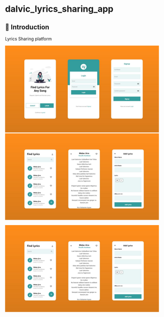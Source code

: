 # dalvic_lyrics_sharing_app


## 📌 Introduction

Lyrics Sharing platform

![Alt text](/assets/images/lyrics1.jpg?raw=true)  ![Alt text](/assets/images/lyrics2.jpg?raw=true)



![Alt text](/assets/images/lyrics3.jpg?raw=true) 




